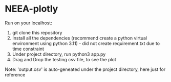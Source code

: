 # NEEA-plotly

Run on your localhost:
1. git clone this repository
2. Install all the dependencies (recommend create a python virtual environment using python 3.11) - did not create requirement.txt due to time constraint
3. Under project directory, run python3 app.py
4. Drag and Drop the testing csv file, to see the plot 

Note:
'output.csv' is auto-geneated under the project directory, here just for reference 

